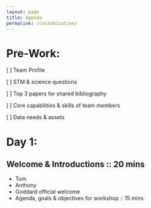 ```yaml
---
layout: page
title: Agenda
permalink: /customization/
---
```


# Pre-Work:
[ ] Team Profile

[ ] STM & science questions

[ ] Top 3 papers for shared bibliography

[ ] Core capabilities & skills of team members

 [ ] Data needs & assets

# Day 1:
## Welcome & Introductions :: 20 mins

- Tom
- Anthony
- Goddard official welcome
- Agenda, goals & objectives for workshop :: 15 mins
 
 <!-- * (optional, for discussion) Presentation of two potential starting points, building on existing integration frameworks:
     * NASA Land Information System (Sujay)
     * GRACE forward modeling (Anthony) -->